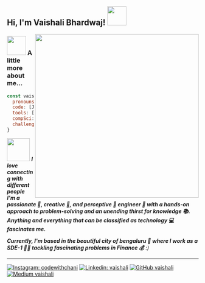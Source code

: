 <h2> Hi, I'm Vaishali Bhardwaj! <img src="https://media.giphy.com/media/mGcNjsfWAjY5AEZNw6/giphy.gif" width="50"></h2>
<img align='right' src="https://d2r55xnwy6nx47.cloudfront.net/uploads/2023/10/TinyStories-byAdamNickel-Lede-scaled.webp" width="430">

### <img src="https://media.giphy.com/media/VgCDAzcKvsR6OM0uWg/giphy.gif" width="50"> A little more about me...  
```javascript
const vaishali = {
  pronouns: "she" | "her",
  code: [Javascript, NodeJs, Python],
  tools: [Node, MongoDb, Elasticsearch, Docker, Express, Fastify],
  compSci: ["microservices", "data structures", "algorithms", "operating systems"],
  challenge: "I am doing the #75DaysOfCode challenge focused on DSA"
}
```

<img src="https://media.giphy.com/media/LnQjpWaON8nhr21vNW/giphy.gif" width="60"> <em><b>I love connecting with different people </b><b>I'm a passionate 🥇, creative 🎨, and perceptive 🔭 engineer 🔧 with a hands-on approach to problem-solving and an unending thirst for knowledge 📚. Anything and everything that can be classified as technology 💻 fascinates me.

Currently, I'm based in the beautiful city of bengaluru 🌉 where I work as a SDE-1 🧑‍🔬 tackling fascinating problems in Finance 💰</b> :)</em>

---

[![Instagram: codewithchani](https://img.shields.io/badge/Instagram-E4405F?style=for-the-badge&logo=instagram&logoColor=white)](https://www.instagram.com/codewithchani/)
[![Linkedin: vaishali](https://img.shields.io/badge/LinkedIn-0077B5?style=for-the-badge&logo=linkedin&logoColor=white)](https://www.linkedin.com/in/vaishali-bhardwaj-elohim/)
[![GitHub vaishali](https://img.shields.io/badge/GitHub-100000?style=for-the-badge&logo=github&logoColor=white)](https://github.com/vaishalibhardwaj)
[![Medium vaishali](https://img.shields.io/badge/Medium-12100E?style=for-the-badge&logo=medium&logoColor=white)](https://vaishalibhardwaj8109.medium.com/)


